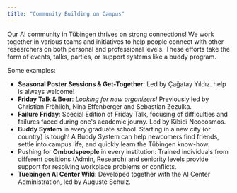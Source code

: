 ```yaml
---
title: "Community Building on Campus"
---
```


Our AI community in Tübingen thrives on strong connections! We work together in various teams and initiatives to help people connect with other researchers on both personal and professional levels. These efforts take the form of events, talks, parties, or support systems like a buddy program.

Some examples:
- **Seasonal Poster Sessions & Get-Together**: Led by Çağatay Yıldız. help is always welcome!
- **Friday Talk & Beer**: *Looking for new organizers!* Previously led by Christian Fröhlich, Nina Effenberger and Sebastian Zezulka.
- **Failure Friday**: Special Edition of Friday Talk, focusing of difficulties and failures faced during one's academic journy. Led by Kibidi Neocosmos.
- **Buddy System** in every graduate school. Starting in a new city (or country) is tough! A Buddy System can help newcomers find friends, settle into campus life, and quickly learn the Tübingen know-how.
- Pushing for **Ombudspeople** in every institution: Trained individuals from different positions (Admin, Research) and seniority levels provide support for resolving workplace problems or conflicts.
- **Tuebingen AI Center Wiki**: Developed together with the AI Center Administration, led by Auguste Schulz.
